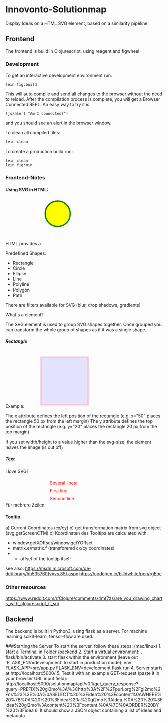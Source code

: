 # Innovonto-Solutionmap
Display Ideas on a HTML SVG element, based on a similarity pipeline

## Frontend
The frontend is build in Clojurescript, using reagent and figwheel.

### Development

To get an interactive development environment run:

    lein fig:build

This will auto compile and send all changes to the browser without the
need to reload. After the compilation process is complete, you will
get a Browser Connected REPL. An easy way to try it is:

    (js/alert "Am I connected?")

and you should see an alert in the browser window.

To clean all compiled files:

	lein clean

To create a production build run:

	lein clean
	lein fig:min



### Frontend-Notes

#### Using SVG in HTML:
HTML provides a <svg> element (with width and height)
To draw (for example circles):
 <circle cx="50" cy="50" r="40" stroke="green" stroke-width="4" fill="yellow" />

Predefined Shapes:
 - Rectangle <rect>
 - Circle <circle>
 - Ellipse <ellipse>
 - Line <line>
 - Polyline <polyline>
 - Polygon <polygon>
 - Path <path>

There are filters available for SVG (blur, drop shadows, gradients)

What's a <g> element?

The SVG <g> element is used to group SVG shapes together. Once grouped you can transform the whole group of shapes as if it was a single shape.


##### Rectangle
Example:
        <svg width="400" height="180">
        <rect x="50" y="20" width="150" height="150"
        style="fill:blue;stroke:pink;stroke-width:5;fill-opacity:0.1;stroke-opacity:0.9" />
        </svg>

The x attribute defines the left position of the rectangle (e.g. x="50" places the rectangle 50 px from the left margin)
The y attribute defines the top position of the rectangle (e.g. y="20" places the rectangle 20 px from the top margin)

If you set width/height to a value higher than the svg-size, the element leaves the image (is cut off)

##### Text
<text x="0" y="15" fill="red">I love SVG!</text>

Für mehrere Zeilen:
 <svg height="90" width="200">
  <text x="10" y="20" style="fill:red;">Several lines:
    <tspan x="10" y="45">First line.</tspan>
    <tspan x="10" y="70">Second line.</tspan>
  </text>
</svg>


#### Tooltip
a) Current Coordinates (cx/cy)
b) get transformation matrix from svg object (svg.getScreenCTM)
c) Koordinaten des Tooltips are calculated with:
  - window.getXOffset/window.getYOffset
  - matrix.e/matrix.f (transforemd cx/cy coordinates)
  - + offset of the tooltip itself

see also:
https://msdn.microsoft.com/de-de/library/hh535760(v=vs.85).aspx
https://codepen.io/billdwhite/pen/rgEbc


### Other resources
https://www.reddit.com/r/Clojure/comments/4mf7zs/are_you_drawing_charts_with_clojurescript_if_so/


## Backend 
The backend is built in Python3, using flask as a server. 
For machine learning scikit-learn, tensor-flow are used.

###Starting the Server
To start the server, follow these steps:
	(mac/linux)
	1. start a Terminal in Folder /backend
	2. Start a virtual environment: 
		 . flask/bin/activate
	3. start flask within the environment (leave out 'FLASK_ENV=development' to start in production mode):
		env FLASK_APP=src/app.py FLASK_ENV=development flask run
	4. Server starts at http://localhost:5000/
	5. Test it with an example GET-request (paste it in your browser URL input field): 
		http://localhost:5000/solutionmap/api/v0.1/get_query_response?query=PREFIX%20gi2mo%3A%3Chttp%3A%2F%2Fpurl.org%2Fgi2mo%2Fns%23%3E%0A%0ASELECT%20%3Fidea%20%3Fcontent%0AWHERE%20%7B%0A%20%20%3Fidea%20a%20gi2mo%3AIdea.%0A%20%20%3Fidea%20gi2mo%3Acontent%20%3Fcontent.%0A%7D%0AORDER%20BY%20%3Fidea
	6.  It should show a JSON object containing a list of ideas and metadata